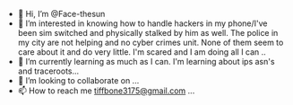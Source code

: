 - 👋 Hi, I’m @Face-thesun
- 👀 I’m interested in knowing how to handle hackers in my phone/I've been sim switched and physically stalked by him as well. The police in my city are not helping and no cyber crimes unit. None of them seem to care about it and do very little. I'm scared and I am doing all I can
..
- 🌱 I’m currently learning as much as I can. I'm learning about ips asn's and traceroots...
- 💞️ I’m looking to collaborate on ...
- 📫 How to reach me tiffbone3175@gmail.com ...

<!---
Face-thesun/Face-thesun is a ✨ special ✨ repository because its `README.md` (this file) appears on your GitHub profile.
You can click the Preview link to take a look at your changes.
--->
